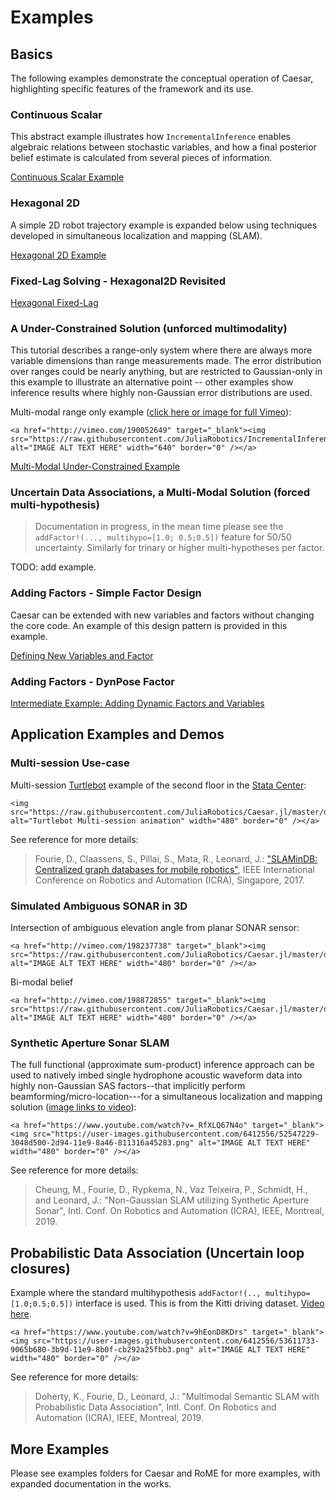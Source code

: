 # Examples

## Basics
The following examples demonstrate the conceptual operation of Caesar, highlighting specific features of the framework and its use.

### Continuous Scalar

This abstract example illustrates how `IncrementalInference` enables algebraic relations between stochastic variables, and how a final posterior belief estimate is calculated from several pieces of information.

[Continuous Scalar Example](basic_continuousscalar.md)

### Hexagonal 2D
A simple 2D robot trajectory example is expanded below using techniques developed in simultaneous localization and mapping (SLAM).

[Hexagonal 2D Example](basic_hexagonal2d.md)

### Fixed-Lag Solving - Hexagonal2D Revisited

[Hexagonal Fixed-Lag](interm_fixedlag_hexagonal.md)

### A Under-Constrained Solution (unforced multimodality)
This tutorial describes a range-only system where there are always more variable dimensions than range measurements made.
The error distribution over ranges could be nearly anything, but are restricted to Gaussian-only in this example to illustrate an alternative point -- other examples show inference results where highly non-Gaussian error distributions are used.

Multi-modal range only example ([click here or image for full Vimeo](http://vimeo.com/190052649)):   
```@raw html
<a href="http://vimeo.com/190052649" target="_blank"><img src="https://raw.githubusercontent.com/JuliaRobotics/IncrementalInference.jl/master/doc/images/mmisamvid01.gif" alt="IMAGE ALT TEXT HERE" width="640" border="0" /></a>
```

[Multi-Modal Under-Constrained Example](basic_slamedonut.md)

### Uncertain Data Associations, a Multi-Modal Solution (forced multi-hypothesis)

> Documentation in progress, in the mean time please see the `addFactor!(..., multihypo=[1.0; 0.5;0.5])` feature for 50/50 uncertainty. Similarly for trinary or higher multi-hypotheses per factor.

TODO: add example.

### Adding Factors - Simple Factor Design

Caesar can be extended with new variables and factors without changing the core code. An example of this design pattern is provided in this example.

[Defining New Variables and Factor](basic_definingfactors.md)


### Adding Factors - DynPose Factor

[Intermediate Example: Adding Dynamic Factors and Variables](interm_dynpose.md)

## Application Examples and Demos

### Multi-session Use-case

Multi-session [Turtlebot](http://www.turtlebot.com/) example of the second floor in the [Stata Center](https://en.wikipedia.org/wiki/Ray_and_Maria_Stata_Center):   
```@raw html
<img src="https://raw.githubusercontent.com/JuliaRobotics/Caesar.jl/master/docs/imgs/turtlemultisession.gif" alt="Turtlebot Multi-session animation" width="480" border="0" /></a>
```

See reference for more details:

> Fourie, D., Claassens, S., Pillai, S., Mata, R., Leonard, J.: ["SLAMinDB: Centralized graph databases for mobile robotics"](http://people.csail.mit.edu/spillai/projects/cloud-graphs/2017-icra-cloudgraphs.pdf), IEEE International Conference on Robotics and Automation (ICRA), Singapore, 2017.

### Simulated Ambiguous SONAR in 3D

Intersection of ambiguous elevation angle from planar SONAR sensor:   

```@raw html
<a href="http://vimeo.com/198237738" target="_blank"><img src="https://raw.githubusercontent.com/JuliaRobotics/Caesar.jl/master/docs/imgs/rovasfm02.gif" alt="IMAGE ALT TEXT HERE" width="480" border="0" /></a>
```
Bi-modal belief   

```@raw html
<a href="http://vimeo.com/198872855" target="_blank"><img src="https://raw.githubusercontent.com/JuliaRobotics/Caesar.jl/master/docs/imgs/rovyaw90.gif" alt="IMAGE ALT TEXT HERE" width="480" border="0" /></a>
```

### Synthetic Aperture Sonar SLAM

The full functional (approximate sum-product) inference approach can be used to natively imbed single hydrophone acoustic waveform data into highly non-Gaussian SAS factors--that implicitly perform beamforming/micro-location---for a simultaneous localization and mapping solution ([image links to video](https://www.youtube.com/watch?v=_RfXLQ67N4o)):

```@raw html
<a href="https://www.youtube.com/watch?v=_RfXLQ67N4o" target="_blank"><img src="https://user-images.githubusercontent.com/6412556/52547229-3048d500-2d94-11e9-8a46-811316a45283.png" alt="IMAGE ALT TEXT HERE" width="480" border="0" /></a>
```

See reference for more details:

> Cheung, M., Fourie, D., Rypkema, N., Vaz Teixeira, P., Schmidt, H., and Leonard, J.: "Non-Gaussian SLAM utilizing Synthetic Aperture Sonar", Intl. Conf. On Robotics and Automation (ICRA), IEEE, Montreal, 2019.

## Probabilistic Data Association (Uncertain loop closures)

Example where the standard multihypothesis `addFactor!(.., multihypo=[1.0;0.5;0.5])` interface is used.  This is from the Kitti driving dataset.  [Video here](https://www.youtube.com/watch?v=9hEonD8KDrs).

```@raw html
<a href="https://www.youtube.com/watch?v=9hEonD8KDrs" target="_blank"><img src="https://user-images.githubusercontent.com/6412556/53611733-9065b680-3b9d-11e9-8b0f-cb292a25fbb3.png" alt="IMAGE ALT TEXT HERE" width="480" border="0" /></a>
```

See reference for more details:
>  Doherty, K., Fourie, D., Leonard, J.: "Multimodal Semantic SLAM with Probabilistic Data Association", Intl. Conf. On Robotics and Automation (ICRA), IEEE, Montreal, 2019.

## More Examples

Please see examples folders for Caesar and RoME for more examples, with expanded documentation in the works.
